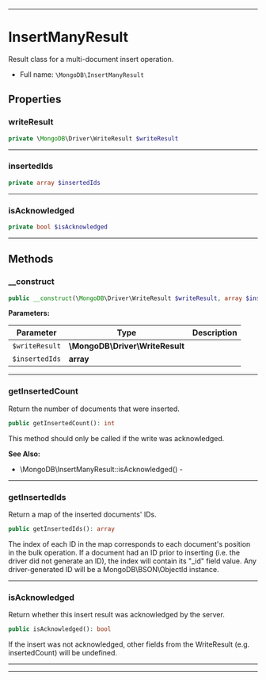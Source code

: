 ***

# InsertManyResult

Result class for a multi-document insert operation.



* Full name: `\MongoDB\InsertManyResult`



## Properties


### writeResult



```php
private \MongoDB\Driver\WriteResult $writeResult
```






***

### insertedIds



```php
private array $insertedIds
```






***

### isAcknowledged



```php
private bool $isAcknowledged
```






***

## Methods


### __construct



```php
public __construct(\MongoDB\Driver\WriteResult $writeResult, array $insertedIds): mixed
```








**Parameters:**

| Parameter | Type | Description |
|-----------|------|-------------|
| `$writeResult` | **\MongoDB\Driver\WriteResult** |  |
| `$insertedIds` | **array** |  |




***

### getInsertedCount

Return the number of documents that were inserted.

```php
public getInsertedCount(): int
```

This method should only be called if the write was acknowledged.








**See Also:**

* \MongoDB\InsertManyResult::isAcknowledged() - 

***

### getInsertedIds

Return a map of the inserted documents' IDs.

```php
public getInsertedIds(): array
```

The index of each ID in the map corresponds to each document's position
in the bulk operation. If a document had an ID prior to inserting (i.e.
the driver did not generate an ID), the index will contain its "_id"
field value. Any driver-generated ID will be a MongoDB\BSON\ObjectId
instance.









***

### isAcknowledged

Return whether this insert result was acknowledged by the server.

```php
public isAcknowledged(): bool
```

If the insert was not acknowledged, other fields from the WriteResult
(e.g. insertedCount) will be undefined.









***


***

